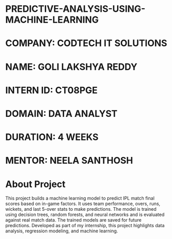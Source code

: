# PREDICTIVE-ANALYSIS-USING-MACHINE-LEARNING
# COMPANY: CODTECH IT SOLUTIONS
# NAME: GOLI LAKSHYA REDDY
# INTERN ID: CT08PGE
# DOMAIN: DATA ANALYST
# DURATION: 4 WEEKS
# MENTOR: NEELA SANTHOSH
# About Project
This project builds a machine learning model to predict IPL match final scores based on in-game factors. It uses team performance, overs, runs, wickets, and last 5-over stats to make predictions. The model is trained using decision trees, random forests, and neural networks and is evaluated against real match data. The trained models are saved for future predictions. Developed as part of my internship, this project highlights data analysis, regression modeling, and machine learning. 
